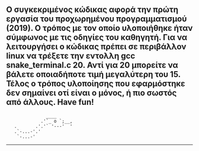 Ο συγκεκριμένος κώδικας αφορά την πρώτη εργασία του προχωρημένου προγραμματισμού (2019).
Ο τρόπος με τον οποίο υλοποιήθηκε ήταν σύμφωνος με τις οδηγίες του καθηγητή.
Για να λειτουργήσει ο κώδικας πρέπει σε περιβάλλον linux να τρέξετε την εντολλη gcc snake_terminal.c 20.
Αντί για 20 μπορείτε να βάλετε οποιαδήποτε τιμή μεγαλύτερη του 15.
Τέλος ο τρόπος υλοποίησης που εφαρμόστηκε δεν σημαίνει οτί είναι ο μόνος, ή πιο σωστός από άλλους.
Have fun!
-----------------------------------------------
                   ____
                 .'`_ o `;__,
       .       .'.'` '---'  '            
       .`-...-'.'
        `-...-'
------------------------------------------------

